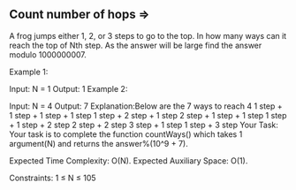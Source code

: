 Count number of hops  =>
--------------------



A frog jumps either 1, 2, or 3 steps to go to the top. In how many ways can it reach the top of Nth step. As the answer will be large find the answer modulo 1000000007.

Example 1:

Input:
N = 1
Output: 1
Example 2:

Input:
N = 4
Output: 7
Explanation:Below are the 7 ways to reach
4
1 step + 1 step + 1 step + 1 step
1 step + 2 step + 1 step
2 step + 1 step + 1 step
1 step + 1 step + 2 step
2 step + 2 step
3 step + 1 step
1 step + 3 step
Your Task:
Your task is to complete the function countWays() which takes 1 argument(N) and returns the answer%(10^9 + 7).

Expected Time Complexity: O(N).
Expected Auxiliary Space: O(1).

Constraints:
1 ≤ N ≤ 105
